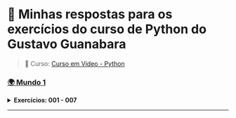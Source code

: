 # 🐍 Minhas respostas para os exercícios do curso de Python do Gustavo Guanabara

> 📘 Curso: [Curso em Vídeo - Python](https://www.cursoemvideo.com/)

### [🌍 Mundo 1](https://github.com/ThiagoHenriqueRm/Exerc-cios-de-Python-do-Guanabara-/tree/main/Mundo1)
<details>
  
  **<summary>Exercícios: 001 - 007</summary>**

  Aula 1 - 5 : Primeiros comandos em Python ( Ex: 001 - 002 )
  -
  
  > ---
  
  > ### [Ex001:](https://github.com/ThiagoHenriqueRm/Exerc-cios-de-Python-do-Guanabara-/blob/main/Mundo1/Ex001.py)
  > **Enunciado do exercício :** <br>
  > Faça um programa que **escrava "Olá, Mundo!" na tala.**
  
  > ---
  
  > ### [Ex002:](https://github.com/ThiagoHenriqueRm/Exerc-cios-de-Python-do-Guanabara-/blob/main/Mundo1/Ex002.py)
  > **Enunciado do exercício :** <br>
  > Faça um programa que leia o **nome** de uma pessoa e **mostre uma mensagem de boas-vindas**.

  > ---

  <br>

  Aula 6 : Tipos Primitivos e Saída de Dados ( Ex: 003 - 004 )
  -
  
  > ---

  > ### [Ex003:](https://github.com/ThiagoHenriqueRm/Exerc-cios-de-Python-do-Guanabara-/blob/main/Mundo1/Ex003.py)
  > **Enunciado do exercício :** <br>
  > Crie um programa que leia **dois númeors** e mostre a **soma entre eles**.
  
  > ---
  
  > ### [Ex004:](https://github.com/ThiagoHenriqueRm/Exerc-cios-de-Python-do-Guanabara-/blob/main/Mundo1/Ex004.py)
  > **Enunciado do exercício :** <br>
  > Feça um programa que **leia algo** pelo teclado **e mostre** na tela o seu **tipo primitivo** e **todas as finformações possieis** sobra ela.

  > ---

  <br>
  
  Aula 7 : Operadores Aritméticos ( Ex: 005 - 007 )
  -
  > ---
  
  > ### [Ex005:](https://github.com/ThiagoHenriqueRm/Exerc-cios-de-Python-do-Guanabara-/blob/main/Mundo1/Ex005.py)
  > **Enunciado do exercício :** <br>
  > Faça um programa que **leia um número** inteiro **e mostr**e na tela o seu **sucessor** e seu **antecessor**.
  
  > ---
  
  > ### [Ex006:](https://github.com/ThiagoHenriqueRm/Exerc-cios-de-Python-do-Guanabara-/blob/main/Mundo1/Ex006.py)
  > **Enunciado do exercício :** <br>
  > Crie um algoritmo que leia um número e mostre o seu **Dobro**, **Triplo** e a **Raiz Quadrada**.
  
  > ---
  
  > ### [Ex007:](https://github.com/ThiagoHenriqueRm/Exerc-cios-de-Python-do-Guanabara-/blob/main/Mundo1/Ex007.py)
  > **Enunciado do exercício :** <br>
  > Desenvolva um programa que **leia as duas notas** de um aluno, calcule e **mostre a sua média**.

  > ---

</details>

---


  
